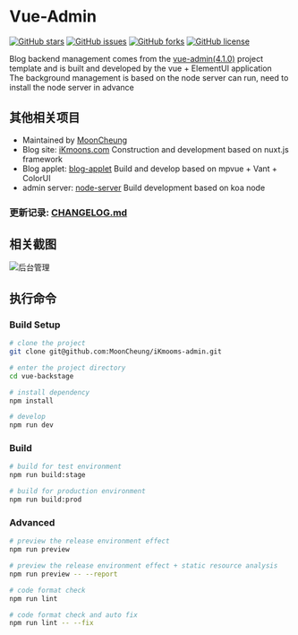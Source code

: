 # Vue-Admin

[![GitHub stars](https://img.shields.io/github/stars/MoonCheung/vue-backstage.svg?style=flat-square)](https://github.com/MoonCheung/vue-backstage/stargazers)
[![GitHub issues](https://img.shields.io/github/issues/MoonCheung/vue-backstage.svg?style=flat-square)](https://github.com/MoonCheung/vue-backstage/issues)
[![GitHub forks](https://img.shields.io/github/forks/MoonCheung/vue-backstage.svg?style=flat-square)](https://github.com/MoonCheung/vue-backstage/network)
[![GitHub license](https://img.shields.io/github/license/MoonCheung/vue-backstage.svg?style=flat-square)](https://github.com/MoonCheung/vue-backstage/blob/master/LICENSE)

Blog backend management comes from the [vue-admin(4.1.0)](https://github.com/PanJiaChen/vue-admin-template) project template and is built and developed by the vue + ElementUI application <br/>
The background management is based on the node server can run, need to install the node server in advance

## 其他相关项目

- Maintained by [MoonCheung](mailto://salvador23@163.com)
- Blog site: [iKmoons.com](https://github.com/MoonCheung/iKmoons.com) Construction and development based on nuxt.js framework
- Blog applet: [blog-applet](https://github.com/MoonCheung/blog-applet) Build and develop based on mpvue + Vant + ColorUI
- admin server: [node-server](https://github.com/MoonCheung/node-server) Build development based on koa node

### 更新记录: [CHANGELOG.md](./CHANGELOG.md)

## 相关截图

![后台管理](https://static.ikmoons.com/blogs/image/admin_ikmoons_com.png)

## 执行命令

### Build Setup

```bash
# clone the project
git clone git@github.com:MoonCheung/iKmooms-admin.git

# enter the project directory
cd vue-backstage

# install dependency
npm install

# develop
npm run dev
```

### Build

```bash
# build for test environment
npm run build:stage

# build for production environment
npm run build:prod
```

### Advanced

```bash
# preview the release environment effect
npm run preview

# preview the release environment effect + static resource analysis
npm run preview -- --report

# code format check
npm run lint

# code format check and auto fix
npm run lint -- --fix
```
